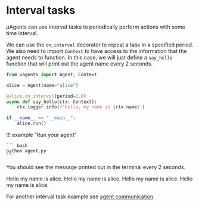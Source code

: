 # Interval tasks

μAgents can use interval tasks to periodically perform actions with some time interval.

We can use the `on_interval` decorator to repeat a task in a specified period.
We also need to import `Context` to have access to the information that the agent needs to function.
In this case, we will just define a `say_hello` function that will print out the agent name every 2 seconds.

```python
from uagents import Agent, Context

alice = Agent(name="alice")

@alice.on_interval(period=2.0)
async def say_hello(ctx: Context):
    ctx.logger.info(f'hello, my name is {ctx.name}')

if __name__ == "__main__":
    alice.run()
```

!!! example "Run your agent"
    
    ``` bash
    python agent.py
    ```

You should see the message printed out in the terminal every 2 seconds. 

<div id="termynal1" data-termynal data-ty-typeDelay="100" data-ty-lineDelay="200">
<span data-ty>Hello my name is alice.</span>
<span data-ty>Hello my name is alice.</span>
<span data-ty>Hello my name is alice.</span>
<span data-ty>Hello my name is alice.</span>
</div>

For another interval task example see [agent communication](../tutorials/simple-interaction.md).